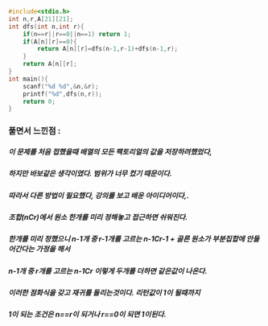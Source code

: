 ```cpp
#include<stdio.h>
int n,r,A[21][21];
int dfs(int n,int r){
	if(n==r||r==0||n==1) return 1;
	if(A[n][r]==0){
		return A[n][r]=dfs(n-1,r-1)+dfs(n-1,r);
	}
	return A[n][r];
}
int main(){
	scanf("%d %d",&n,&r);
	printf("%d",dfs(n,r));
	return 0;
}
```

### 풀면서 느낀점 :
##### 이 문제를 처음 접했을때 배열의 모든 팩토리얼의 값을 저장하려했었다,
##### 하지만 바보같은 생각이였다. 범위가 너무 컸기 때문이다.
##### 따라서 다른 방법이 필요했다, 강의를 보고 배운 아이디어이다,.
##### 조합(nCr)에서 원소 한개를 미리 정해놓고 접근하면 쉬워진다.
##### 한개를 미리 정했으니 n-1개 중 r-1개를 고르는 n-1Cr-1 + 골른 원소가 부분집합에 안들어간다는 가정을 해서
##### n-1개 중 r개를 고르는 n-1Cr 이렇게 두개를 더하면 같은값이 나온다.
##### 이러한 점화식을 갖고 재귀를 돌리는것이다. 리턴값이 1이 될때까지
##### 1이 되는 조건은 n==r이 되거나 r==0이 되면 1이된다.
